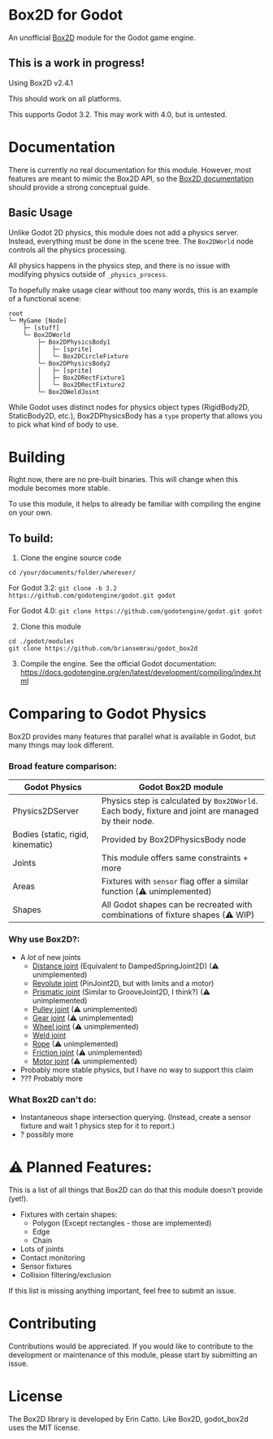 # Box2D for Godot

An unofficial [Box2D](https://github.com/erincatto/box2d) module for the Godot game engine.

## **This is a work in progress!**

Using Box2D v2.4.1

This should work on all platforms.

This supports Godot 3.2.
This may work with 4.0, but is untested.


# Documentation

There is currently no real documentation for this module. However, most features are meant to mimic the Box2D API, so the [Box2D documentation](https://box2d.org/documentation/) should provide a strong conceptual guide.

## Basic Usage

Unlike Godot 2D physics, this module does not add a physics server. Instead, everything must be done in the scene tree. The `Box2DWorld` node controls all the physics processing.

All physics happens in the physics step, and there is no issue with modifying physics outside of `_physics_process`.

To hopefully make usage clear without too many words, this is an example of a functional scene:

```
root
└─ MyGame [Node]
    ├─ [stuff]
    └─ Box2DWorld
        ├─ Box2DPhysicsBody1
        │   ├─ [sprite]
        │   └─ Box2DCircleFixture
        └─ Box2DPhysicsBody2
        │   ├─ [sprite]
        │   ├─ Box2DRectFixture1
        │   └─ Box2DRectFixture2
        └─ Box2DWeldJoint
```

While Godot uses distinct nodes for physics object types (RigidBody2D, StaticBody2D, etc.), Box2DPhysicsBody has a `type` property that allows you to pick what kind of body to use.

# Building

Right now, there are no pre-built binaries. This will change when this module becomes more stable.

To use this module, it helps to already be familiar with compiling the engine on your own.

## To build:

1. Clone the engine source code

```
cd /your/documents/folder/wherever/
```
For Godot 3.2: `git clone -b 3.2 https://github.com/godotengine/godot.git godot`

For Godot 4.0: `git clone https://github.com/godotengine/godot.git godot`

2. Clone this module
```
cd ./godot/modules
git clone https://github.com/briansemrau/godot_box2d
```

3. Compile the engine.
See the official Godot documentation:
https://docs.godotengine.org/en/latest/development/compiling/index.html

# Comparing to Godot Physics

Box2D provides many features that parallel what is available in Godot, but many things may look different.

### Broad feature comparison:

| Godot Physics                     | Godot Box2D module                                                                                  |
|-----------------------------------|-----------------------------------------------------------------------------------------------------|
| Physics2DServer                   | Physics step is calculated by `Box2DWorld`. Each body, fixture and joint are managed by their node. |
| Bodies (static, rigid, kinematic) | Provided by Box2DPhysicsBody node                                                                               |
| Joints                            | This module offers same constraints + more                                                                           |
| Areas                             | Fixtures with `sensor` flag offer a similar function (⚠ unimplemented)                                |
| Shapes                            | All Godot shapes can be recreated with combinations of fixture shapes (⚠ WIP)                              |

### Why use Box2D?:

-  A _lot_ of new joints
    - [Distance joint](https://box2d.org/documentation/md__d_1__git_hub_box2d_docs_dynamics.html#autotoc_md85) (Equivalent to DampedSpringJoint2D) (⚠ unimplemented)
    - [Revolute joint](https://box2d.org/documentation/md__d_1__git_hub_box2d_docs_dynamics.html#autotoc_md86) (PinJoint2D, but with limits and a motor)
    - [Prismatic joint](https://box2d.org/documentation/md__d_1__git_hub_box2d_docs_dynamics.html#autotoc_md87) (Similar to GrooveJoint2D, I think?) (⚠ unimplemented)
    - [Pulley joint](https://box2d.org/documentation/md__d_1__git_hub_box2d_docs_dynamics.html#autotoc_md88) (⚠ unimplemented)
    - [Gear joint](https://box2d.org/documentation/md__d_1__git_hub_box2d_docs_dynamics.html#autotoc_md89) (⚠ unimplemented)
    - [Wheel joint](https://box2d.org/documentation/md__d_1__git_hub_box2d_docs_dynamics.html#autotoc_md91) (⚠ unimplemented)
    - [Weld joint](https://box2d.org/documentation/md__d_1__git_hub_box2d_docs_dynamics.html#autotoc_md92)
    - [Rope](https://box2d.org/documentation/md__d_1__git_hub_box2d_docs_dynamics.html#autotoc_md93) (⚠ unimplemented)
    - [Friction joint](https://box2d.org/documentation/md__d_1__git_hub_box2d_docs_dynamics.html#autotoc_md94) (⚠ unimplemented)
    - [Motor joint](https://box2d.org/documentation/md__d_1__git_hub_box2d_docs_dynamics.html#autotoc_md95) (⚠ unimplemented)
- Probably more stable physics, but I have no way to support this claim
- ??? Probably more

### What Box2D can't do:

- Instantaneous shape intersection querying. (Instead, create a sensor fixture and wait 1 physics step for it to report.)
- ? possibly more

# ⚠ Planned Features:

This is a list of all things that Box2D can do that this module doesn't provide (yet!).

- Fixtures with certain shapes:
    - Polygon (Except rectangles - those are implemented)
    - Edge
    - Chain
- Lots of joints
- Contact monitoring
- Sensor fixtures
- Collision filtering/exclusion

If this list is missing anything important, feel free to submit an issue.

# Contributing

Contributions would be appreciated.
If you would like to contribute to the development or maintenance of this module, please start by submitting an issue.

# License

The Box2D library is developed by Erin Catto. Like Box2D, godot_box2d uses the MIT license.
